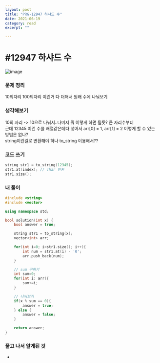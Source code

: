 ```yaml
---
layout: post
title: "PRG-12947 하샤드 수" 
date: 2021-06-19
category: read 
excerpt: ""

---
```


# #12947 하샤드 수

![image](https://user-images.githubusercontent.com/28949235/122637610-a1e67a00-d12a-11eb-9866-efce4220072d.png)

### 문제 정리

10의자리 100의자리 이런거 다 더해서 원래 수에 나눠보기

### 생각해보기

10의 자리 -> 10으로 나눠서..나머지 뭐 이렇게 하면 될듯? 큰 자리수부터  
근데 12345 이런 수를 배열같은데다 넣어서 arr[0] = 1, arr[1] = 2 이렇게 할 수 있는 방법은 없나?  
string이런걸로 변환해야 하나 to_string 이용해서??

### 코드 쓰기

```c++
string str1 = to_string(12345);
str1.at(index); // char 반환
str1.size();
```



### 내 풀이

```c++
#include <string>
#include <vector>

using namespace std;

bool solution(int x) {
    bool answer = true;

    string str1 = to_string(x);
    vector<int> arr;

    for(int i=0; i<str1.size(); i++){
        int num = str1.at(i) - '0';
        arr.push_back(num);
    }

    // sum 구하기
    int sum=0;
    for(int i: arr){
        sum+=i;
    }

    // 나눠보기
    if(x % sum == 0){
        answer = true;
    } else {
        answer = false;
    }

    return answer;
}
```



### 풀고 나서 알게된 것

-
